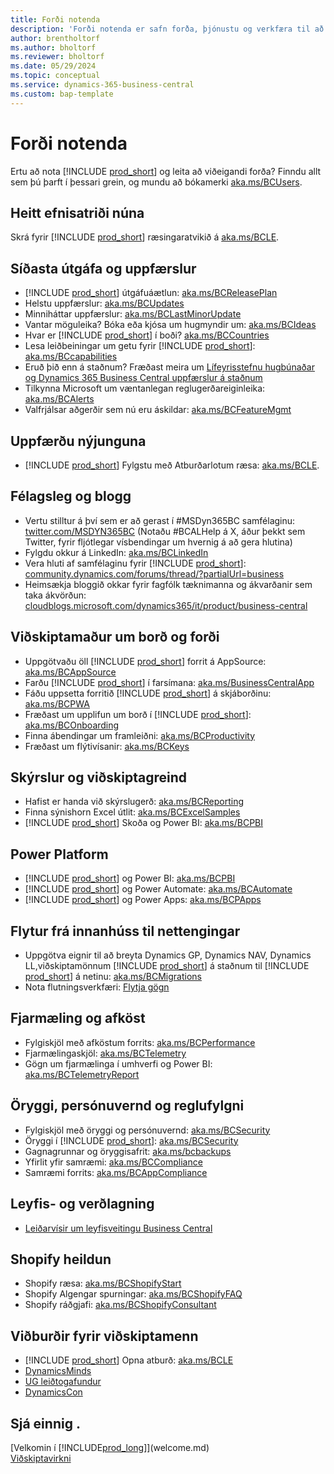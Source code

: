 ```yaml
---
title: Forði notenda
description: 'Forði notenda er safn forða, þjónustu og verkfæra til að nota Business Central.'
author: brentholtorf
ms.author: bholtorf
ms.reviewer: bholtorf
ms.date: 05/29/2024
ms.topic: conceptual
ms.service: dynamics-365-business-central
ms.custom: bap-template
---
```


# Forði notenda

Ertu að nota [!INCLUDE [prod_short](includes/prod_short.md)] og leita að viðeigandi forða? Finndu allt sem þú þarft í þessari grein, og mundu að bókamerki [aka.ms/BCUsers](https://aka.ms/BCUsers).

## Heitt efnisatriði núna

Skrá fyrir [!INCLUDE [prod_short](includes/prod_short.md)] ræsingaratvikið á [aka.ms/BCLE](https://aka.ms/BCLE).

## Síðasta útgáfa og uppfærslur  

- [!INCLUDE [prod_short](includes/prod_short.md)] útgáfuáætlun: [aka.ms/BCReleasePlan](https://aka.ms/BCReleasePlan) 
- Helstu uppfærslur: [aka.ms/BCUpdates](https://aka.ms/BCUpdates)
- Minniháttar uppfærslur: [aka.ms/BCLastMinorUpdate](https://aka.ms/BCLastMinorUpdate) 
- Vantar möguleika? Bóka eða kjósa um hugmyndir um: [aka.ms/BCIdeas](https://aka.ms/BCIdeas) 
- Hvar er [!INCLUDE [prod_short](includes/prod_short.md)] í boði? [aka.ms/BCCountries](https://aka.ms/BCCountries)
- Lesa leiðbeiningar um getu fyrir [!INCLUDE [prod_short](includes/prod_short.md)]: [aka.ms/BCcapabilities](https://aka.ms/BCcapabilities)
- Eruð þið enn á staðnum? Fræðast meira um [Lífeyrisstefnu hugbúnaðar og Dynamics 365 Business Central uppfærslur á staðnum](/dynamics365/business-central/dev-itpro/terms/lifecycle-policy-on-premises)
- Tilkynna Microsoft um væntanlegan reglugerðareiginleika: [aka.ms/BCAlerts](https://aka.ms/BCAlerts)
- Valfrjálsar aðgerðir sem nú eru áskildar: [aka.ms/BCFeatureMgmt](https://aka.ms/BCFeatureMgmt)

## Uppfærðu nýjunguna

-  [!INCLUDE [prod_short](includes/prod_short.md)] Fylgstu með Atburðarlotum ræsa: [aka.ms/BCLE](https://aka.ms/BCLE).

## Félagsleg og blogg

- Vertu stilltur á því sem er að gerast í #MSDyn365BC samfélaginu: [twitter.com/MSDYN365BC](https://twitter.com/MSDYN365BC)  (Notaðu #BCALHelp á X, áður þekkt sem Twitter, fyrir fljótlegar vísbendingar um hvernig á að gera hlutina) 
- Fylgdu okkur á LinkedIn: [aka.ms/BCLinkedIn](https://aka.ms/BCLinkedIn)
- Vera hluti af samfélaginu fyrir [!INCLUDE [prod_short](includes/prod_short.md)]: [community.dynamics.com/forums/thread/?partialUrl=business](https://community.dynamics.com/forums/thread/?partialUrl=business) 
- Heimsækja bloggið okkar fyrir fagfólk tæknimanna og ákvarðanir sem taka ákvörðun: [cloudblogs.microsoft.com/dynamics365/it/product/business-central](https://www.microsoft.com/en-us/dynamics-365/blog/business-leader/product/dynamics-365-business-central/)

## Viðskiptamaður um borð og forði

- Uppgötvaðu öll [!INCLUDE [prod_short](includes/prod_short.md)] forrit á AppSource: [aka.ms/BCAppSource](https://appsource.microsoft.com/marketplace/apps?page=1&product=dynamics-365-business-central)
- Farðu [!INCLUDE [prod_short](includes/prod_short.md)] í farsímana: [aka.ms/BusinessCentralApp](https://aka.ms/BusinessCentralApp)
- Fáðu uppsetta forritið [!INCLUDE [prod_short](includes/prod_short.md)] á skjáborðinu: [aka.ms/BCPWA](https://aka.ms/BCPWA)
- Fræðast um upplifun um borð í [!INCLUDE [prod_short](includes/prod_short.md)]: [aka.ms/BCOnboarding](https://aka.ms/bconboarding)
- Finna ábendingar um framleiðni: [aka.ms/BCProductivity](https://aka.ms/BCProductivity) 
- Fræðast um flýtivísanir: [aka.ms/BCKeys](https://aka.ms/BCKeys)

## Skýrslur og viðskiptagreind

- Hafist er handa við skýrslugerð: [aka.ms/BCReporting](https://aka.ms/BCReporting)
- Finna sýnishorn Excel útlit: [aka.ms/BCExcelSamples](https://aka.ms/BCExcelSamples)
-  [!INCLUDE [prod_short](includes/prod_short.md)] Skoða og Power BI: [aka.ms/BCPBI](https://aka.ms/BCPBI)

## Power Platform

- [!INCLUDE [prod_short](includes/prod_short.md)] og Power BI: [aka.ms/BCPBI](https://aka.ms/BCPBI)
- [!INCLUDE [prod_short](includes/prod_short.md)] og Power Automate: [aka.ms/BCAutomate](https://aka.ms/BCAutomate) 
- [!INCLUDE [prod_short](includes/prod_short.md)] og Power Apps: [aka.ms/BCPApps](https://aka.ms/BCPApps)

## Flytur frá innanhúss til nettengingar

- Uppgötva eignir til að breyta Dynamics GP, Dynamics NAV, Dynamics LL,viðskiptamönnum [!INCLUDE [prod_short](includes/prod_short.md)]  á staðnum til [!INCLUDE [prod_short](includes/prod_short.md)] á netinu: [aka.ms/BCMigrations](https://aka.ms/BCMigrations)  
- Nota flutningsverkfæri: [Flytja gögn](/dynamics365/business-central/dev-itpro/administration/migrate-data) 

## Fjarmæling og afköst

- Fylgiskjöl með afköstum forrits: [aka.ms/BCPerformance](https://aka.ms/BCPerformance)
- Fjarmælingaskjöl: [aka.ms/BCTelemetry](https://aka.ms/BCTelemetry) 
- Gögn um fjarmælinga í umhverfi og Power BI: [aka.ms/BCTelemetryReport](https://aka.ms/BCTelemetryReport) 

## Öryggi, persónuvernd og reglufylgni

- Fylgiskjöl með öryggi og persónuvernd: [aka.ms/BCSecurity](https://aka.ms/BCSecurity) 
- Öryggi í [!INCLUDE [prod_short](includes/prod_short.md)]: [aka.ms/BCSecurity](https://aka.ms/BCSecurity)
- Gagnagrunnar og öryggisafrit: [aka.ms/bcbackups](https://aka.ms/BCBackups)
- Yfirlit yfir samræmi: [aka.ms/BCCompliance](https://aka.ms/BCCompliance)
- Samræmi forrits: [aka.ms/BCAppCompliance](https://aka.ms/BCAppCompliance)

## Leyfis- og verðlagning

- [Leiðarvísir um leyfisveitingu Business Central](https://go.microsoft.com/fwlink/?LinkId=866544&clcid=0x409)

## Shopify heildun

- Shopify ræsa: [aka.ms/BCShopifyStart](https://aka.ms/BCShopifyStart)
- Shopify Algengar spurningar: [aka.ms/BCShopifyFAQ](https://aka.ms/BCShopifyFAQ)
- Shopify ráðgjafi: [aka.ms/BCShopifyConsultant](https://aka.ms/BCShopifyConsultant)

## Viðburðir fyrir viðskiptamenn

- [!INCLUDE [prod_short](includes/prod_short.md)] Opna atburð: [aka.ms/BCLE](https://aka.ms/BCLE)
- [DynamicsMinds](https://www.dynamicsminds.com/)
- [UG leiðtogafundur](https://www.summitna.com/)
- [DynamicsCon](https://dynamicscon.com/)

## Sjá einnig .

[Velkomin í [!INCLUDE[prod_long](includes/prod_long.md)]](welcome.md)  
[Viðskiptavirkni](across-business-functionality.md)  
